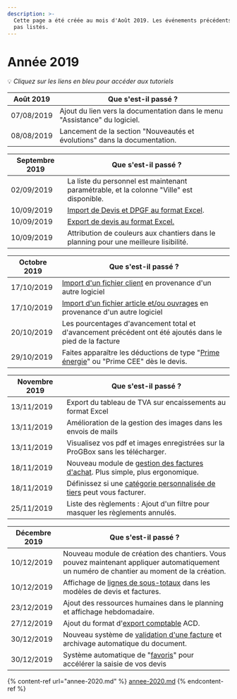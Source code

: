 ```yaml
---
description: >-
  Cette page a été créée au mois d'Août 2019. Les événements précédents ne sont
  pas listés.
---
```


# Année 2019

:bulb: _Cliquez sur les liens en bleu pour accéder aux tutoriels_

| Août 2019  | Que s'est-il passé ?                                                       |
| ---------- | -------------------------------------------------------------------------- |
| 07/08/2019 | Ajout du lien vers la documentation dans le menu "Assistance" du logiciel. |
| 08/08/2019 | Lancement de la section "Nouveautés et évolutions" dans la documentation.  |

| Septembre 2019 | Que s'est-il passé ?                                                                                                                   |
| -------------- | -------------------------------------------------------------------------------------------------------------------------------------- |
| 02/09/2019     | La liste du personnel est maintenant paramétrable, et la colonne "Ville" est disponible.                                               |
| 10/09/2019     | [Import de Devis et DPGF au format Excel](../pour-aller-plus-loin/les-devis/import-export.md#import-de-dpgf-et-devis-au-format-excel). |
| 10/09/2019     | [Export de devis au format Excel.](../pour-aller-plus-loin/les-devis/import-export.md#export-de-devis-au-format-excel)                 |
| 10/09/2019     | Attribution de couleurs aux chantiers dans le planning pour une meilleure lisibilité.                                                  |

| Octobre 2019 | Que s'est-il passé ?                                                                                                                                                                    |
| ------------ | --------------------------------------------------------------------------------------------------------------------------------------------------------------------------------------- |
| 17/10/2019   | [Import d'un fichier client](../pour-aller-plus-loin/les-tiers/importer.md) en provenance d'un autre logiciel                                                                           |
| 17/10/2019   | [Import d'un fichier article et/ou ouvrages](../pour-aller-plus-loin/bibliotheque-de-chiffrage/importer/import-de-fichier-fournitures-ou-ouvrages.md) en provenance d'un autre logiciel |
| 20/10/2019   | Les pourcentages d'avancement total et d'avancement précédent ont été ajoutés dans le pied de la facture                                                                                |
| 29/10/2019   | Faites apparaître les déductions de type "[Prime énergie](../pour-aller-plus-loin/deductions-complementaires/autres-deductions.md#la-prime-energie)" ou "Prime CEE" dès le devis.       |

| Novembre 2019 | Que s'est-il passé ?                                                                                                                          |
| ------------- | --------------------------------------------------------------------------------------------------------------------------------------------- |
| 13/11/2019    | Export du tableau de TVA sur encaissements au format Excel                                                                                    |
| 13/11/2019    | Amélioration de la gestion des images dans les envois de mails                                                                                |
| 13/11/2019    | Visualisez vos pdf et images enregistrées sur la ProGBox sans les télécharger.                                                                |
| 18/11/2019    | Nouveau module de [gestion des factures d'achat](../pour-aller-plus-loin/les-achats/les-factures-dachat.md). Plus simple, plus ergonomique.   |
| 18/11/2019    | Définissez si une [catégorie personnalisée de tiers](../pour-aller-plus-loin/les-tiers/categories-et-groupes-de-tiers.md) peut vous facturer. |
| 25/11/2019    | Liste des règlements : Ajout d'un filtre pour masquer les règlements annulés.                                                                 |

| Décembre 2019 | Que s'est-il passé ?                                                                                                                                                     |
| ------------- | ------------------------------------------------------------------------------------------------------------------------------------------------------------------------ |
| 10/12/2019    | Nouveau module de création des chantiers. Vous pouvez maintenant appliquer automatiquement un numéro de chantier au moment de la création.                               |
| 10/12/2019    | Affichage de [lignes de sous-totaux](../les-plus-du-logiciel/modeles-de-document.md#lignes-de-sous-totaux) dans les modèles de devis et factures.                        |
| 23/12/2019    | Ajout des ressources humaines dans le planning et affichage hebdomadaire.                                                                                                |
| 27/12/2019    | Ajout du format d'[export comptable](../pour-aller-plus-loin/exports-comptables/) ACD.                                                                                   |
| 30/12/2019    | Nouveau système de [validation d'une facture](../pour-aller-plus-loin/les-factures/valider-une-facture.md#finaliser-une-facture) et archivage automatique du document.   |
| 30/12/2019    | Système automatique de "[favoris](../pour-aller-plus-loin/les-devis/nouveau-devis/saisir-les-lignes-du-devis/#methodes-de-saisie)" pour accélérer la saisie de vos devis |

{% content-ref url="annee-2020.md" %}
[annee-2020.md](annee-2020.md)
{% endcontent-ref %}

